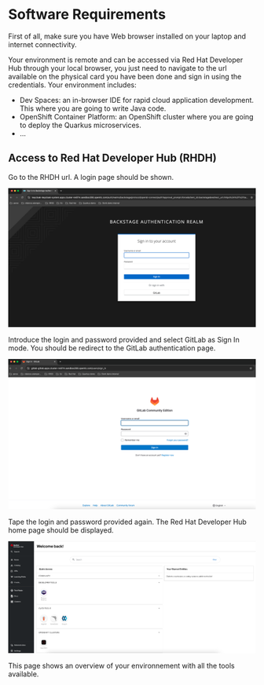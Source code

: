 # Software Requirements

First of all, make sure you have Web browser installed on your laptop and internet connectivity.

Your environment is remote and can be accessed via Red Hat Developer Hub through your local browser, you just need to navigate to the url available on the physical card you have been done and sign in using the credentials.
Your environment includes:
- Dev Spaces: an in-browser IDE for rapid cloud application development. This where you are going to write Java code.
- OpenShift Container Platform: an OpenShift cluster where you are going to deploy the Quarkus microservices.
- ...

## Access to Red Hat Developer Hub (RHDH)

Go to the RHDH url. A login page should be shown.

![rhdh-login-page](images/rhdh-login-page.png)

Introduce the login and password provided and select GitLab as Sign In mode. You should be redirect to the GitLab authentication page.

![gitlab-login-page](images/gitlab-login-page.png)

Tape the login and password provided again. The Red Hat Developer Hub home page should be displayed.

![rhdh-home-page](images/rhdh-home-page.png)

This page shows an overview of your environnement with all the tools available.


